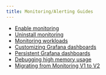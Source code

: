 ```yaml
---
title: Monitoring/Alerting Guides
---
```


<head>
  <link rel="canonical" href="https://ranchermanager.docs.rancher.com/how-to-guides/advanced-user-guides/monitoring-alerting-guides"/>
</head>

- [Enable monitoring](enable-monitoring.md)
- [Uninstall monitoring](uninstall-monitoring.md)
- [Monitoring workloads](set-up-monitoring-for-workloads.md)
- [Customizing Grafana dashboards](customize-grafana-dashboard.md)
- [Persistent Grafana dashboards](create-persistent-grafana-dashboard.md)
- [Debugging high memory usage](debug-high-memory-usage.md)
- [Migrating from Monitoring V1 to V2](migrate-to-rancher-v2.5+-monitoring.md)